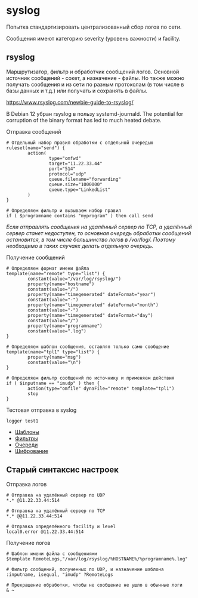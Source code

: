 # syslog

Попытка стандартизировать централизованный сбор логов по сети.

Сообщения имеют категорию severity (уровень важности) и facility.

## rsyslog

Маршрутизатор, фильтр и обработчик сообщений логов. Основной источник сообщений - сокет, а назначение - файлы. Но также можно получать сообщения и из сети по разным протоколам (в том числе в базы данных и т.д.) или получать и сохранять в файлы.

https://www.rsyslog.com/newbie-guide-to-rsyslog/

В Debian 12 убран rsyslog в пользу systemd-journald. The potential for corruption of the binary format has led to much heated debate.

Отправка сообщений

```
# Отдельный набор правил обработки с отдельной очередью
ruleset(name="send") {
        action(
                type="omfwd"
                target="11.22.33.44"
                port="514"
                protocol="udp"
                queue.filename="forwarding"
                queue.size="1000000"
                queue.type="LinkedList"
        )
}

# Определяем фильтр и вызываем набор правил
if ( $programname contains "myprogram" ) then call send
```

*Если отправлять сообщения на удалённый сервер по TCP, а удалённый сервер станет недоступен, то основная очередь обработки сообщений остановится, в том числе большинство логов в /var/log/. Поэтому необходимо в таких случаях делать отдельную очередь.*

Получение сообщений

```
# Определяем формат имени файла
template(name="remote" type="list") {
        constant(value="/var/log/rsyslog/")
        property(name="hostname")
        constant(value="/")
        property(name="timegenerated" dateFormat="year")
        constant(value="-")
        property(name="timegenerated" dateFormat="month")
        constant(value="-")
        property(name="timegenerated" dateFormat="day")
        constant(value="/")
        property(name="programname")
        constant(value=".log")
}

# Определяем шаблон сообщения, оставляя только само сообщение
template(name="tpl1" type="list") {
        property(name="msg")
        constant(value="\n")
}

# Определяем фильтр сообщений по источнику и применяем действия
if ( $inputname == "imudp" ) then {
        action(type="omfile" dynaFile="remote" template="tpl1")
        stop
}
```

Тестовая отправка в syslog

    logger test1

- [Шаблоны](https://www.rsyslog.com/doc/v8-stable/configuration/templates.html)
- [Фильтры](https://www.rsyslog.com/doc/v8-stable/configuration/filters.html)
- [Очереди](https://www.rsyslog.com/doc/v8-stable/concepts/queues.html)
- [Шифрование](https://www.rsyslog.com/doc/master/tutorials/tls.html)

## Старый синтаксис настроек

Отправка логов

```
# Отправка на удалённый сервер по UDP
*.* @11.22.33.44:514

# Отправка на удалённый сервер по TCP
*.* @@11.22.33.44:514

# Отправка определённого facility и level
local0.error @11.22.33.44:514
```

Получение логов

```
# Шаблон имени файла с сообщениями
$template RemoteLogs,"/var/log/rsyslog/%HOSTNAME%/%programname%.log"

# Фильтр сообщений, полученных по UDP, и назначение шаблона
:inputname, isequal, "imudp" ?RemoteLogs

# Прекращение обработки, чтобы не сообщение не ушло в обычные логи
& ~
```


